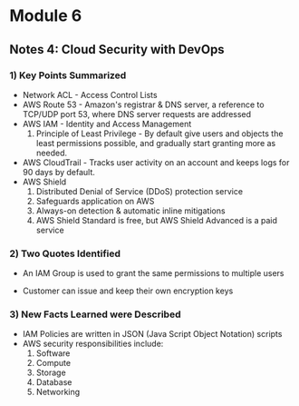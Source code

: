 # Module 6 
## Notes 4: Cloud Security with DevOps

### 1) Key Points Summarized
- Network ACL - Access Control Lists
- AWS Route 53 - Amazon's registrar & DNS server, a reference to TCP/UDP port 53, where DNS server requests are addressed
- AWS IAM - Identity and Access Management
  1. Principle of Least Privilege - By default give users and objects the least permissions possible, and gradually start granting more as needed.
- AWS CloudTrail - Tracks user activity on an account and keeps logs for 90 days by default.
- AWS Shield 
  1. Distributed Denial of Service (DDoS) protection service
  2. Safeguards application on AWS
  3. Always-on detection & automatic inline mitigations
  4. AWS Shield Standard is free, but AWS Shield Advanced is a paid service
### 2) Two Quotes Identified
- An IAM Group is used to grant the same permissions to multiple users

- Customer can issue and keep their own encryption keys
  

### 3) New Facts Learned were Described
- IAM Policies are written in JSON (Java Script Object Notation) scripts
- AWS security responsibilities include:
  1. Software
  2. Compute
  3. Storage
  4. Database
  5. Networking
